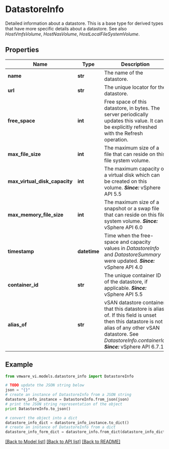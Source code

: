 # DatastoreInfo

Detailed information about a datastore.  This is a base type for derived types that have more specific details about a datastore.  See also *HostVmfsVolume*, *HostNasVolume*, *HostLocalFileSystemVolume*. 

## Properties
Name | Type | Description | Notes
------------ | ------------- | ------------- | -------------
**name** | **str** | The name of the datastore.  | 
**url** | **str** | The unique locator for the datastore.  | 
**free_space** | **int** | Free space of this datastore, in bytes.  The server periodically updates this value. It can be explicitly refreshed with the Refresh operation.  | 
**max_file_size** | **int** | The maximum size of a file that can reside on this file system volume.  | 
**max_virtual_disk_capacity** | **int** | The maximum capacity of a virtual disk which can be created on this volume.  ***Since:*** vSphere API 5.5  | [optional] 
**max_memory_file_size** | **int** | The maximum size of a snapshot or a swap file that can reside on this file system volume.  ***Since:*** vSphere API 6.0  | 
**timestamp** | **datetime** | Time when the free-space and capacity values in *DatastoreInfo* and *DatastoreSummary* were updated.  ***Since:*** vSphere API 4.0  | [optional] 
**container_id** | **str** | The unique container ID of the datastore, if applicable.  ***Since:*** vSphere API 5.5  | [optional] 
**alias_of** | **str** | vSAN datastore container that this datastore is alias of.  If this field is unset then this datastore is not alias of any other vSAN datastore. See *DatastoreInfo.containerId*.  ***Since:*** vSphere API 6.7.1  | [optional] 

## Example

```python
from vmware_vi.models.datastore_info import DatastoreInfo

# TODO update the JSON string below
json = "{}"
# create an instance of DatastoreInfo from a JSON string
datastore_info_instance = DatastoreInfo.from_json(json)
# print the JSON string representation of the object
print DatastoreInfo.to_json()

# convert the object into a dict
datastore_info_dict = datastore_info_instance.to_dict()
# create an instance of DatastoreInfo from a dict
datastore_info_form_dict = datastore_info.from_dict(datastore_info_dict)
```
[[Back to Model list]](../README.md#documentation-for-models) [[Back to API list]](../README.md#documentation-for-api-endpoints) [[Back to README]](../README.md)


